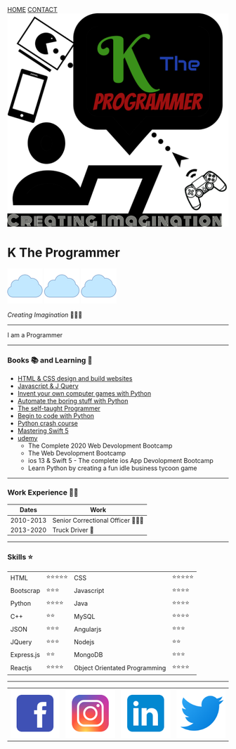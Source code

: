 <!DOCTYPE html>
<html lang="en">
<head>
    <meta charset="UTF-8">
    <meta name="viewport" content="width=device-width, initial-scale=1.0">
    <title>K The Programmer</title>
    <link rel="stylesheet" type="text/css" href="style.css">
    <link rel="icon" href="images/favicon.ico">
</head>
<body>
    <div class="nav">
        <a href="PersonalSite.html">HOME</a>
        <a href="Contact.html">CONTACT</a>
    </div>
<div class="top-container">
    <img src="images/creating.png" alt="K The Programmer Pic">
     <h1><span class="K">K </span><span class="The">The </span><span class="Programmer">Programmer</span></h1>       
    <img class="cloud1" src="images/cloud.png" alt="Cloud">
    <img class="cloud2" src="images/cloud.png" alt="Cloud">
    <img class="cloud3" src="images/cloud.png" alt="Cloud">
    <p class="creating"><em>Creating Imagination </em>👨🏾‍💻</p>
    <hr>
    <p class="program">I am a Programmer</p>
    <hr>
</div>
<div class="">    
    <h3>Books 📚 and Learning 🤔</h3>
    <ul>
        <li><a href="https://www.amazon.com/HTML-CSS-Design-Build-Websites/dp/1118008189/ref=sr_1_4?crid=1CLUJV7N0GGUM&dchild=1&keywords=html+and+css&qid=1595621730&sprefix=html%2Caps%2C183&sr=8-4">HTML & CSS design and build websites</a></li>
        <li><a href="https://www.amazon.com/JavaScript-JQuery-Interactive-Front-End-Development/dp/1118531647/ref=pd_sbs_14_2/138-6393569-5331657?_encoding=UTF8&pd_rd_i=1118531647&pd_rd_r=27a0308c-4994-4067-af7d-9d7fe856437e&pd_rd_w=iMioF&pd_rd_wg=UpYQk&pf_rd_p=bdc67ba8-ab69-42ee-b8d8-8f5336b36a83&pf_rd_r=FZFAC70313N9GR1K66W7&psc=1&refRID=FZFAC70313N9GR1K66W7">Javascript & J Query</a></li>
        <li><a href="https://www.amazon.com/Invent-Your-Computer-Games-Python/dp/1593277954/ref=sr_1_2?crid=3LAUT24II2UYM&dchild=1&keywords=invent+your+own+computer+games+with+python&qid=1595622150&s=books&sprefix=invent%2Cstripbooks%2C367&sr=1-2">Invent your own computer games with Python</a></li>
        <li><a href="https://www.amazon.com/Automate-Boring-Stuff-Python-Programming/dp/1593275994/ref=sr_1_3?crid=18SMGC8D2CQ3G&dchild=1&keywords=automate+the+boring+stuff+with+python&qid=1595622275&s=books&sprefix=auto%2Cstripbooks%2C702&sr=1-3">Automate the boring stuff with Python</a></li>
        <li><a href="https://www.amazon.com/Self-Taught-Programmer-Definitive-Programming-Professionally/dp/0999685902/ref=sr_1_2?crid=23VLGU3JDMUX9&dchild=1&keywords=the+self+taught+programmer&qid=1595622768&s=books&sprefix=the+self+%2Cstripbooks%2C186&sr=1-2">The self-taught Programmer</a></li>
        <li><a href="https://www.amazon.com/Begin-Code-Python-Rob-Miles/dp/1509304525/ref=sr_1_2?crid=11YX53AH4TR21&dchild=1&keywords=begin+to+code+with+python&qid=1595622873&s=books&sprefix=begin+to+%2Cstripbooks%2C180&sr=1-2">Begin to code with Python</a></li>
        <li><a href="https://www.amazon.com/Python-Crash-Course-2nd-Edition/dp/1593279280/ref=sr_1_3?crid=28ES73L0ZBTGF&dchild=1&keywords=python+crash+course&qid=1595622945&s=books&sprefix=python+cr%2Cstripbooks%2C185&sr=1-3">Python crash course</a></li>
        <li><a href="https://www.amazon.com/Mastering-Swift-latest-programming-language/dp/1789139864/ref=sr_1_2_sspa?crid=2KTQRXJQITMMV&dchild=1&keywords=mastering+swift+5&qid=1595623086&s=books&sprefix=mastering+swift%2Cstripbooks%2C179&sr=1-2-spons&psc=1&spLa=ZW5jcnlwdGVkUXVhbGlmaWVyPUFJV0tFN09RNzlCU0UmZW5jcnlwdGVkSWQ9QTAzMTc3NzhPTjJVRkdLMjRJQlYmZW5jcnlwdGVkQWRJZD1BMDg5NDk0MTJDRTZQVEE0SzVZTjYmd2lkZ2V0TmFtZT1zcF9hdGYmYWN0aW9uPWNsaWNrUmVkaXJlY3QmZG9Ob3RMb2dDbGljaz10cnVl">Mastering Swift 5</a></li>
        <li><a href="https://www.udemy.com/">udemy</a>
            <ul>
                <li>The Complete 2020 Web Devolopment Bootcamp</li>
                <li>The Web Devolopment Bootcamp</li>
                <li>ios 13 & Swift 5 - The complete ios App Devolopment Bootcamp</li>
                <li>Learn Python by creating a fun idle business tycoon game</li>
            </ul>
        </li>
    </ul>
    <hr>
    <h3>Work Experience 👷🏾</h3>
    <table>
        <thead>
            <tr>
                <th>Dates</th>
                <th>Work</th>
            </tr>
        </thead>
        <tbody>
            <tr>
                <td>2010-2013</td>
                <td>Senior Correctional Officer 👮🏾‍♂️</td>
            </tr>
            <tr>
                <td>2013-2020</td>
                <td>Truck Driver 🚛</td>
            </tr>    
        </tbody>
    </table>
</div>
<div class="">
<hr>
<h3>Skills ⭐️</h3>
    <table cellspacing="10">
        <tbody>
            <tr>
                <td>HTML</td>
                <td>⭐️⭐️⭐️⭐️⭐️</td>
                <td>CSS</td>
                <td>⭐️⭐️⭐️⭐️⭐️</td>
            </tr>
            <tr>
                <td>Bootscrap</td>
                <td>⭐️⭐️⭐️</td>
                <td>Javascript</td>
                <td>⭐️⭐️⭐️⭐️</td>
            </tr>
            <tr>
                <td>Python</td>
                <td>⭐️⭐️⭐️⭐️</td>
                <td>Java</td>
                <td>⭐️⭐️⭐️⭐️</td>
            </tr>
            <tr>
                <td>C++</td>
                <td>⭐️⭐️</td>
                <td>MySQL</td>
                <td>⭐️⭐️⭐️⭐️</td>
            </tr>
            <tr>
                <td>JSON</td>
                <td>⭐️⭐️⭐</td>
                <td>Angularjs</td>
                <td>⭐️⭐️⭐️</td>
            </tr>
            <tr>
                <td>JQuery</td>
                <td>⭐️⭐️⭐️</td>
                <td>Nodejs</td>
                <td>⭐️⭐️</td>
            </tr>
            <tr>
                <td>Express.js</td>
                <td>⭐️⭐️</td>
                <td>MongoDB</td>
                <td>⭐️⭐️⭐️</td>
            </tr>
            <tr>
                <td>Reactjs</td>
                <td>⭐️⭐️⭐️⭐️</td>
                <td>Object Orientated Programming</td>
                <td>⭐️⭐️⭐️⭐️</td>
            </tr>                
        </tbody>
    </table>
    </div>
    <hr id="iconspace">
        <table class="tableIcon">
            <tr>
                <td><a href="https://www.facebook.com/mikeviomcclellan"><img class="icon" src="images/facebook.png" alt="facebookLogo"></a></td>
                <td><a href="https://www.instagram.com/y0ungkizzy/"><img class="icon" src="images/instagram.png" alt="instagramLogo"></a></td>
                <td><a href="https://www.linkedin.com/in/mikevio-mcclellan-0504a865"><img class="icon" src="images/linkedin.png" alt="linkedinLogo"></a></td>
                <td><a href="https://twitter.com/y0ungkizzy"><img class="icon" src="images/twitter.png" alt="twitterLogo"></a></td>
            </tr>
        </table>
</body>
</html>
